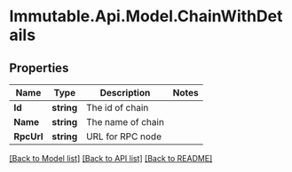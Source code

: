 # Immutable.Api.Model.ChainWithDetails

## Properties

Name | Type | Description | Notes
------------ | ------------- | ------------- | -------------
**Id** | **string** | The id of chain | 
**Name** | **string** | The name of chain | 
**RpcUrl** | **string** | URL for RPC node | 

[[Back to Model list]](../README.md#documentation-for-models) [[Back to API list]](../README.md#documentation-for-api-endpoints) [[Back to README]](../README.md)

